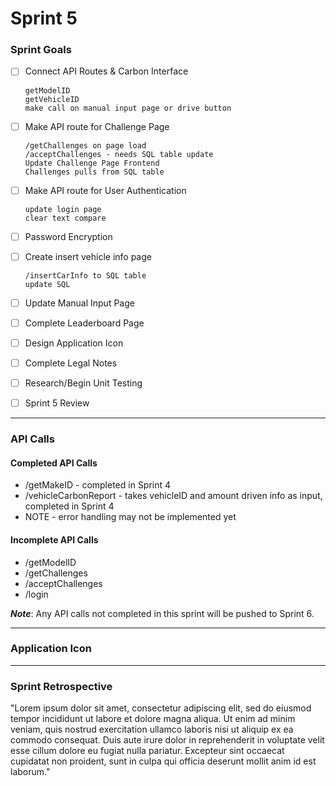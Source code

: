 # Sprint 5

### Sprint Goals
- [ ] Connect API Routes & Carbon Interface

      getModelID
      getVehicleID
      make call on manual input page or drive button
- [ ] Make API route for Challenge Page

      /getChallenges on page load
      /acceptChallenges - needs SQL table update
      Update Challenge Page Frontend
      Challenges pulls from SQL table
- [ ] Make API route for User Authentication

      update login page
      clear text compare
- [ ] Password Encryption
- [ ] Create insert vehicle info page

      /insertCarInfo to SQL table
      update SQL
- [ ] Update Manual Input Page
- [ ] Complete Leaderboard Page
- [ ] Design Application Icon
- [ ] Complete Legal Notes
- [ ] Research/Begin Unit Testing
- [ ] Sprint 5 Review
---

### API Calls

#### Completed API Calls
* /getMakeID - completed in Sprint 4
* /vehicleCarbonReport - takes vehicleID and amount driven info as input, completed in Sprint 4
* NOTE - error handling may not be implemented yet

#### Incomplete API Calls
* /getModelID
* /getChallenges
* /acceptChallenges
* /login

**_Note_**: Any API calls not completed in this sprint will be pushed to Sprint 6.

---
### Application Icon


---
### Sprint Retrospective
"Lorem ipsum dolor sit amet, consectetur adipiscing elit, sed do eiusmod tempor incididunt ut labore et dolore magna aliqua. Ut enim ad minim veniam, 
quis nostrud exercitation ullamco laboris nisi ut aliquip ex ea commodo consequat. Duis aute irure dolor in reprehenderit in voluptate velit esse cillum dolore eu fugiat nulla pariatur. 
Excepteur sint occaecat cupidatat non proident, sunt in culpa qui officia deserunt mollit anim id est laborum."
